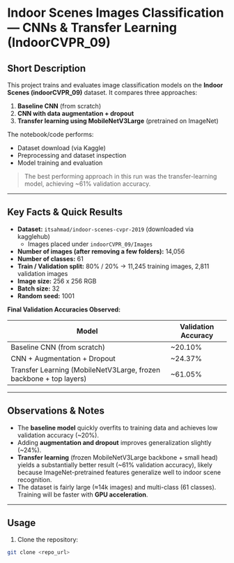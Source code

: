 # Indoor Scenes Images Classification — CNNs & Transfer Learning (IndoorCVPR_09)

## Short Description
This project trains and evaluates image classification models on the **Indoor Scenes (indoorCVPR_09)** dataset. It compares three approaches:

1. **Baseline CNN** (from scratch)  
2. **CNN with data augmentation + dropout**  
3. **Transfer learning using MobileNetV3Large** (pretrained on ImageNet)  

The notebook/code performs:
- Dataset download (via Kaggle)  
- Preprocessing and dataset inspection  
- Model training and evaluation  

> The best performing approach in this run was the transfer-learning model, achieving ~61% validation accuracy.

---

## Key Facts & Quick Results

- **Dataset:** `itsahmad/indoor-scenes-cvpr-2019` (downloaded via kagglehub)  
  - Images placed under `indoorCVPR_09/Images`  
- **Number of images (after removing a few folders):** 14,056  
- **Number of classes:** 61  
- **Train / Validation split:** 80% / 20% → 11,245 training images, 2,811 validation images  
- **Image size:** 256 x 256 RGB  
- **Batch size:** 32  
- **Random seed:** 1001  

**Final Validation Accuracies Observed:**

| Model | Validation Accuracy |
|-------|------------------|
| Baseline CNN (from scratch) | ~20.10% |
| CNN + Augmentation + Dropout | ~24.37% |
| Transfer Learning (MobileNetV3Large, frozen backbone + top layers) | ~61.05% |

---

## Observations & Notes

- The **baseline model** quickly overfits to training data and achieves low validation accuracy (~20%).  
- Adding **augmentation and dropout** improves generalization slightly (~24%).  
- **Transfer learning** (frozen MobileNetV3Large backbone + small head) yields a substantially better result (~61% validation accuracy), likely because ImageNet-pretrained features generalize well to indoor scene recognition.  
- The dataset is fairly large (≈14k images) and multi-class (61 classes). Training will be faster with **GPU acceleration**.  

---

## Usage

1. Clone the repository:  
```bash
git clone <repo_url>

